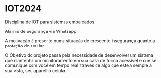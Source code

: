 # IOT2024
Disciplina de IOT para sistemas embarcados

Alarme de segurança via Whatsapp

A motivação é presente numa situação de crescente insegurança quanto a proteção do seu lar

O Objetivo do projeto passa pela necessidade de desenvolver um sistema que mantenha um monitoramento em sua casa de forma acessivel e que se comunique com você em tempo real atraves de algo que esteja sempre a sua vista, seu aparelho celular.
